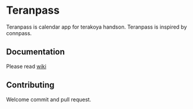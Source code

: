 # Teranpass

Teranpass is calendar app for terakoya handson.
Teranpass is inspired by connpass.

## Documentation

Please read [wiki](https://github.com/TerakoyaDev/Teranpass/wiki)

## Contributing

Welcome commit and pull request.
